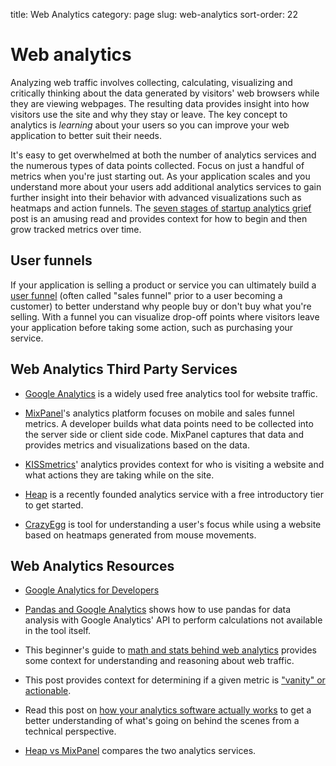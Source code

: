 title: Web Analytics
category: page
slug: web-analytics
sort-order: 22


# Web analytics
Analyzing web traffic involves collecting, calculating, visualizing
and critically thinking about the data generated by visitors' web browsers 
while they are viewing webpages. The resulting data provides insight into 
how visitors use the site and why they stay or leave. The key concept to
analytics is *learning* about your users so you can improve your web 
application to better suit their needs. 

It's easy to get overwhelmed at both the number of analytics services and
the numerous types of data points collected. Focus on just a handful of
metrics when you're just starting out. As your application scales and you 
understand more about your users add additional analytics services 
to gain further insight into their behavior with advanced visualizations such
as heatmaps and action funnels. The
[seven stages of startup analytics grief](http://spenczar.com/posts/2013/Sep/07/seven-stages-analytics-grief/) 
post is an amusing read and provides context for how to begin and then grow 
tracked metrics over time.

## User funnels
If your application is
selling a product or service you can ultimately build a 
[user funnel](http://moz.com/blog/building-your-marketing-funnel-with-google-analytics) (often called "sales funnel" prior to a user becoming a customer)
to better understand why people buy or don't buy what you're selling. With
a funnel you can visualize drop-off points where visitors leave your 
application before taking some action, such as purchasing your service.


## Web Analytics Third Party Services
* [Google Analytics](http://www.google.com/analytics/) is a widely used
  free analytics tool for website traffic.

* [MixPanel](https://mixpanel.com/)'s analytics platform focuses on mobile
  and sales funnel metrics. A developer builds what data points need to be
  collected into the server side or client side code. MixPanel captures that
  data and provides metrics and visualizations based on the data.

* [KISSmetrics](https://www.kissmetrics.com/)' analytics provides context
  for who is visiting a website and what actions they are taking while on
  the site.

* [Heap](https://heapanalytics.com/) is a recently founded analytics service
  with a free introductory tier to get started.

* [CrazyEgg](http://www.crazyegg.com/) is tool for understanding a
  user's focus while using a website based on heatmaps generated from mouse 
  movements. 


## Web Analytics Resources
* [Google Analytics for Developers](http://blog.arkency.com/2012/12/google-analytics-for-developers/)  

* [Pandas and Google Analytics](http://blog.yhathq.com/posts/pandas-google-analytics.html)
  shows how to use pandas for data analysis with Google Analytics' API to
  perform calculations not available in the tool itself.

* This beginner's guide to 
  [math and stats behind web analytics](http://www.seotakeaways.com/beginners-guide-maths-stats-web-analytics/)
  provides some context for understanding and reasoning about web traffic. 

* This post provides context for determining if a given metric is
  ["vanity" or actionable](http://fizzle.co/sparkline/vanity-vs-actionable-metrics).

* Read this post on [how your analytics software actually works](http://www.bayesianwitch.com/blog/2013/howyouranalyticswork.html)
  to get a better understanding of what's going on behind the scenes from
  a technical perspective.

* [Heap vs MixPanel](http://substantial.com/blog/2014/04/03/heap-analytics-vs-mixpanel/)
  compares the two analytics services.
  
